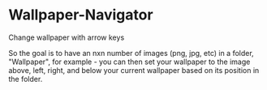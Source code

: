 # Wallpaper-Navigator
Change wallpaper with arrow keys

So the goal is to have an nxn number of images (png, jpg, etc) in a folder, "Wallpaper", for example - you can then set your wallpaper to the image above, left, right, and below your current wallpaper based on its position in the folder. 

